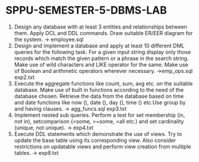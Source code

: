 # SPPU-SEMESTER-5-DBMS-LAB
1) Design any database with at least 3 entities and relationships between them. Apply DCL and DDL commands. Draw suitable ER/EER diagram for the system.   -> employee.sql
2) Design and implement a database and apply at least 10 different DML queries for the following task. For a given input string display only those records which match the given pattern or a phrase in the search string. Make use of wild characters and LIKE operator for the same. Make use of Boolean and arithmetic operators wherever necessary. ->emp_ops.sql exp2.txt
3) Execute the aggregate functions like count, sum, avg etc. on the suitable database. Make use of built in functions according to the need of the database chosen. Retrieve the data from the database based on time and date functions like now (), date (), day (), time () etc.Use group by and having clauses.  -> agg_funcs.sql exp3.txt
4) Implement nested sub queries. Perform a test for set membership (in, not in), setcomparison (<some, >=some, <all etc.) and set cardinality (unique, not unique). -> exp4.txt
8) Execute DDL statements which demonstrate the use of views. Try to update the base table using its corresponding view. Also consider restrictions on updatable views and perform view creation from multiple tables.  -> exp8.txt
